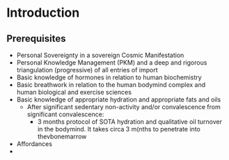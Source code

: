 # Introduction #

## Prerequisites ##

* Personal Sovereignty in a sovereign Cosmic Manifestation
* Personal Knowledge Management (PKM) and a deep and rigorous triangulation (progressive) of all entries of import
* Basic knowledge of hormones in relation to human biochemistry
* Basic breathwork in relation to the human bodymind complex and human biological and exercise sciences
* Basic knowledge of appropriate hydration and appropriate fats and oils
  * After significant sedentary non-activity and/or convalescence from significant convalescence:
      * 3 months protocol of SOTA hydration and qualitative oil turnover in the bodymind. It takes circa 3 m(nths to penetrate into thevbonemarrow
*  Affordances
*  
